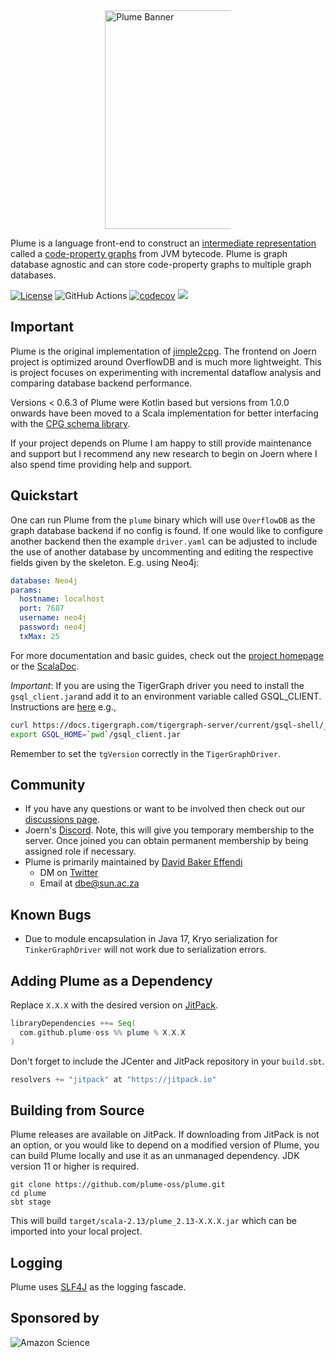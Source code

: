 <div style="display: block; margin-left: auto;margin-right: auto;width: 40%;">
  <a href="https://plume-oss.github.io/plume-docs/">
    <img src="https://plume-oss.github.io/plume-docs/assets/images/logo-text.png" width="350" alt="Plume Banner">
  </a>
</div>

Plume is a language front-end to construct
an [intermediate representation](https://en.wikipedia.org/wiki/Intermediate_representation) called
a [code-property graphs](https://github.com/ShiftLeftSecurity/codepropertygraph) from JVM bytecode. Plume is graph
database agnostic and can store code-property graphs to multiple graph databases.

[![License](https://img.shields.io/badge/License-Apache%202.0-blue.svg)](https://opensource.org/licenses/Apache-2.0)
![GitHub Actions](https://github.com/plume-oss/plume/workflows/CI/badge.svg)
[![codecov](https://codecov.io/gh/plume-oss/plume/branch/master/graph/badge.svg?token=4WY0U6QCU6)](https://codecov.io/gh/plume-oss/plume)
[![](https://jitpack.io/v/plume-oss/plume.svg)](https://jitpack.io/#plume-oss/plume)

## Important

Plume is the original implementation of 
[jimple2cpg](https://github.com/joernio/joern/tree/master/joern-cli/frontends/jimple2cpg). The frontend on Joern project
is optimized around OverflowDB and is much more lightweight. This is project focuses on experimenting with incremental
dataflow analysis and comparing database backend performance.

Versions < 0.6.3 of Plume were Kotlin based but versions from 1.0.0 onwards have been moved to a Scala implementation
for better interfacing with the [CPG schema library](https://github.com/ShiftLeftSecurity/codepropertygraph).

If your project depends on Plume I am happy to still provide maintenance and support but I recommend any new 
research to begin on Joern where I also spend time providing help and support.

## Quickstart

One can run Plume from the `plume` binary which will use `OverflowDB` as the graph database backend if no config is 
found. If one would like to configure another backend then the example `driver.yaml` can be adjusted to include the use 
of another database by uncommenting and editing the respective fields given by the skeleton. E.g. using Neo4j:

```yaml
database: Neo4j
params:
  hostname: localhost
  port: 7687
  username: neo4j
  password: neo4j
  txMax: 25
```

For more documentation and basic guides, check out the [project homepage](https://plume-oss.github.io/plume-docs/) or
the [ScalaDoc](https://plume-oss.github.io/plume/latest/api/io/github/plume/oss/index.html).

*Important*: If you are using the TigerGraph driver you need to install the `gsql_client.jar`and add it to an 
environment variable called GSQL_CLIENT. Instructions are 
[here](https://docs.tigergraph.com/tigergraph-server/current/gsql-shell/using-a-remote-gsql-client) e.g.,

```bash
curl https://docs.tigergraph.com/tigergraph-server/current/gsql-shell/_attachments/gsql_client.jar --output gsql_client.jar
export GSQL_HOME=`pwd`/gsql_client.jar
```

Remember to set the `tgVersion` correctly in the `TigerGraphDriver`.

## Community

* If you have any questions or want to be involved then check out
  our [discussions page](https://github.com/plume-oss/plume/discussions).
* Joern's [Discord](https://discord.gg/28uCANEkK2). Note, this will give you temporary membership
  to the server. Once joined you can obtain permanent membership by being assigned role if necessary. 
* Plume is primarily maintained by [David Baker Effendi](https://davidbakereffendi.github.io/)
    * DM on [Twitter](https://twitter.com/SDBakerEffendi)
    * Email at dbe@sun.ac.za

## Known Bugs

- Due to module encapsulation in Java 17, Kryo serialization for `TinkerGraphDriver` will not work due to serialization
  errors.

## Adding Plume as a Dependency

Replace `X.X.X` with the desired version on [JitPack](https://jitpack.io/#plume-oss/plume).

```sbt
libraryDependencies ++= Seq(
  com.github.plume-oss %% plume % X.X.X
)
```

Don't forget to include the JCenter and JitPack repository in your `build.sbt`.

```sbt
resolvers += "jitpack" at "https://jitpack.io"
```

## Building from Source

Plume releases are available on JitPack. If downloading from JitPack is not an option, or you would like to depend on a
modified version of Plume, you can build Plume locally and use it as an unmanaged dependency. JDK version 11 or higher
is required.

```shell script
git clone https://github.com/plume-oss/plume.git
cd plume
sbt stage
```

This will build `target/scala-2.13/plume_2.13-X.X.X.jar` which can be imported into your local project.

## Logging

Plume uses [SLF4J](http://www.slf4j.org/) as the logging fascade.

## Sponsored by

![Amazon Science](https://assets.amazon.science/dims4/default/ce84994/2147483647/strip/true/crop/1200x630+0+0/resize/1200x630!/quality/90/?url=http%3A%2F%2Famazon-topics-brightspot.s3.amazonaws.com%2Fscience%2F32%2F80%2Fc230480c4f60a534bc077755bae7%2Famazon-science-og-image-squid.png)
